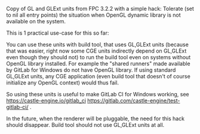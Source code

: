 Copy of GL and GLExt units from FPC 3.2.2 with a simple hack:
Tolerate (set to nil all entry points) the situation when OpenGL dynamic library
is not available on the system.

This is 1 practical use-case for this so far:

You can use these units with build tool, that uses GL,GLExt units
(because that was easier, right now some CGE units indirectly depend on GL,GLExt
even though they should not) to run the build tool even on systems without OpenGL
library installed.
For example the "shared runners" made available by GitLab for Windows
do not have OpenGL library. If using standard GL,GLExt units,
any CGE application (even build tool that doesn't of course initialize any OpenGL
context) would thus fail.

So using these units is useful to make GitLab CI for Windows working, see
https://castle-engine.io/gitlab_ci
https://gitlab.com/castle-engine/test-gitlab-ci/ .

In the future, when the renderer will be pluggable,
the need for this hack should disappear. Build tool should not use GL,GLExt units at all.

